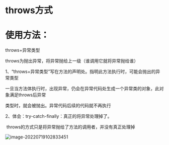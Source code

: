 # throws方式
# 使用方法：
throws+异常类型

throws为抛出异常，将异常抛给上一级（谁调用它就将异常抛给谁）

1、“throws+异常类型”写在方法的声明处。指明此方法执行时，可能会抛出的异常类型

一旦当方法体执行时，出现异常，仍会在异常代码处生成一个异常类的对象，此对象满足throws后异常

类型时，就会被抛出。异常代码后续的代码就不再执行

2、体会：try-catch-finally：真正的将异常处理掉了。

​		throws的方式只是将异常抛给了方法的调用者，并没有真正处理掉

![image-20220719102833451](https://gitee.com/Enteral/images/raw/master/https://gitee.com/enteral/images/image-20220719102833451.png)



